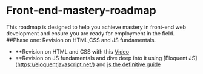 # Front-end-mastery-roadmap
This roadmap is designed to help you achieve mastery in front-end web development and ensure you are ready for employment in the field. 
##Phase one: Revision on HTML,CSS and JS fundamentals.
- **Revision on HTML and CSS with this [Video](https://www.youtube.com/watch?v=HGTJBPNC-Gw&t=5007s)
- **Revision on JS fundamentals and dive deep into it using [Eloquent JS] (https://eloquentjavascript.net/) and [js the definitive guide](https://www.oreilly.com/library/view/javascript-the-definitive/9781491952016/)

